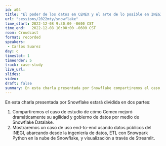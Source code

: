 ```yaml
---
id: a04
title: "El poder de los datos en CEMEX y el arte de lo posible en INEGI"
url: "sessions/2022mty/snowflake"
time_start: 2022-12-08 9:30:00 -0600 CST
time_end:   2022-12-08 10:00:00 -0600 CST
room: Crowdcast
format: recorded
speakers:
 - Carlos Suarez
day: c
timeslot: 1
timeorder: 5
track: case-study
live_url: 
slides: 
video: 
draft: false
summary: En esta charla presentada por Snowflake compartiremos el caso de estudio de cómo Cemex mejoró dramáticamente su agilidad y gobierno de datos por medio de Snowflake Datalake y posteriormente mostraremos un caso de uso end-to-end usando datos públicos del INEGI con ETL con Snowpark Python y visualización a través de Streamlit.
---
```


En esta charla presentada por Snowflake estará dividida en dos partes:

1. Compartiremos el caso de estudio de cómo Cemex mejoró dramáticamente su agilidad y gobierno de datos por medio de Snowflake Datalake.
2. Mostraremos un caso de uso end-to-end usando datos públicos del INEGI, abarcando desde la ingeniería de datos, ETL con Snowpark Python en la nube de Snowflake, y visualización a través de Streamlit.


